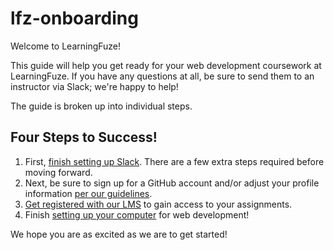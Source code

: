 # lfz-onboarding

Welcome to LearningFuze!

This guide will help you get ready for your web development coursework at LearningFuze. If you have any questions at all, be sure to send them to an instructor via Slack; we're happy to help!

The guide is broken up into individual steps.

## Four Steps to Success!

1. First, [finish setting up Slack](guides/slack.md). There are a few extra steps required before moving forward.
1. Next, be sure to sign up for a GitHub account and/or adjust your profile information [per our guidelines](guides/github.md).
1. [Get registered with our LMS](guides/lms.md) to gain access to your assignments.
1. Finish [setting up your computer](guides/computer-setup.md) for web development!

We hope you are as excited as we are to get started!

